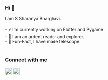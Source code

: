 ### Hi 👋
<p>
  I am S Sharanya Bharghavi.
   <br><br>
  -  ⚡️ I’m currently working on Flutter and Pygame<br>
  - 🌱  I am an ardent reader and explorer.<br>
  - 🔭 Fun-Fact, I have made telescope<br><br>
</p>

### Connect with me
<a href="https://twitter.com/ssharanyab">
<img align="left" alt=" | Twitter" width="22px" src="https://cdn.jsdelivr.net/npm/simple-icons@v3/icons/twitter.svg" />
</a>
<a href="https://www.linkedin.com/in/ssharanyab/">
<img align="left" alt="priyanka prasad  LinkdeIN" width="22px" src="https://cdn.jsdelivr.net/npm/simple-icons@v3/icons/linkedin.svg" />
</a>
<br><br>

